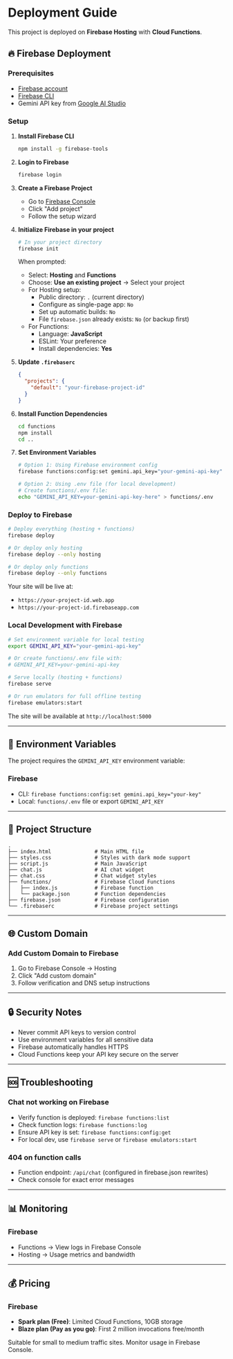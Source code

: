 # Deployment Guide

This project is deployed on **Firebase Hosting** with **Cloud Functions**.

## 🔥 Firebase Deployment

### Prerequisites
- [Firebase account](https://console.firebase.google.com/)
- [Firebase CLI](https://firebase.google.com/docs/cli)
- Gemini API key from [Google AI Studio](https://aistudio.google.com/app/apikey)

### Setup

1. **Install Firebase CLI**
   ```bash
   npm install -g firebase-tools
   ```

2. **Login to Firebase**
   ```bash
   firebase login
   ```

3. **Create a Firebase Project**
   - Go to [Firebase Console](https://console.firebase.google.com/)
   - Click "Add project"
   - Follow the setup wizard

4. **Initialize Firebase in your project**
   ```bash
   # In your project directory
   firebase init
   ```
   
   When prompted:
   - Select: **Hosting** and **Functions**
   - Choose: **Use an existing project** → Select your project
   - For Hosting setup:
     - Public directory: `.` (current directory)
     - Configure as single-page app: `No`
     - Set up automatic builds: `No`
     - File `firebase.json` already exists: `No` (or backup first)
   - For Functions:
     - Language: **JavaScript**
     - ESLint: Your preference
     - Install dependencies: **Yes**

5. **Update `.firebaserc`**
   ```json
   {
     "projects": {
       "default": "your-firebase-project-id"
     }
   }
   ```

6. **Install Function Dependencies**
   ```bash
   cd functions
   npm install
   cd ..
   ```

7. **Set Environment Variables**
   ```bash
   # Option 1: Using Firebase environment config
   firebase functions:config:set gemini.api_key="your-gemini-api-key"
   
   # Option 2: Using .env file (for local development)
   # Create functions/.env file:
   echo "GEMINI_API_KEY=your-gemini-api-key-here" > functions/.env
   ```

### Deploy to Firebase

```bash
# Deploy everything (hosting + functions)
firebase deploy

# Or deploy only hosting
firebase deploy --only hosting

# Or deploy only functions
firebase deploy --only functions
```

Your site will be live at:
- `https://your-project-id.web.app`
- `https://your-project-id.firebaseapp.com`

### Local Development with Firebase

```bash
# Set environment variable for local testing
export GEMINI_API_KEY="your-gemini-api-key"

# Or create functions/.env file with:
# GEMINI_API_KEY=your-gemini-api-key

# Serve locally (hosting + functions)
firebase serve

# Or run emulators for full offline testing
firebase emulators:start
```

The site will be available at `http://localhost:5000`

---

## 🔧 Environment Variables

The project requires the `GEMINI_API_KEY` environment variable:

### Firebase
- CLI: `firebase functions:config:set gemini.api_key="your-key"`
- Local: `functions/.env` file or export `GEMINI_API_KEY`

---

## 📁 Project Structure

```
.
├── index.html              # Main HTML file
├── styles.css              # Styles with dark mode support
├── script.js               # Main JavaScript
├── chat.js                 # AI chat widget
├── chat.css                # Chat widget styles
├── functions/              # Firebase Cloud Functions
│   ├── index.js            # Firebase function
│   └── package.json        # Function dependencies
├── firebase.json           # Firebase configuration
└── .firebaserc             # Firebase project settings
```

---

## 🌐 Custom Domain

### Add Custom Domain to Firebase
1. Go to Firebase Console → Hosting
2. Click "Add custom domain"
3. Follow verification and DNS setup instructions

---

## 🔒 Security Notes

- Never commit API keys to version control
- Use environment variables for all sensitive data
- Firebase automatically handles HTTPS
- Cloud Functions keep your API key secure on the server

---

## 🆘 Troubleshooting

### Chat not working on Firebase
- Verify function is deployed: `firebase functions:list`
- Check function logs: `firebase functions:log`
- Ensure API key is set: `firebase functions:config:get`
- For local dev, use `firebase serve` or `firebase emulators:start`

### 404 on function calls
- Function endpoint: `/api/chat` (configured in firebase.json rewrites)
- Check console for exact error messages

---

## 📊 Monitoring

### Firebase
- Functions → View logs in Firebase Console
- Hosting → Usage metrics and bandwidth

---

## 💰 Pricing

### Firebase
- **Spark plan (Free)**: Limited Cloud Functions, 10GB storage
- **Blaze plan (Pay as you go)**: First 2 million invocations free/month

Suitable for small to medium traffic sites. Monitor usage in Firebase Console.
